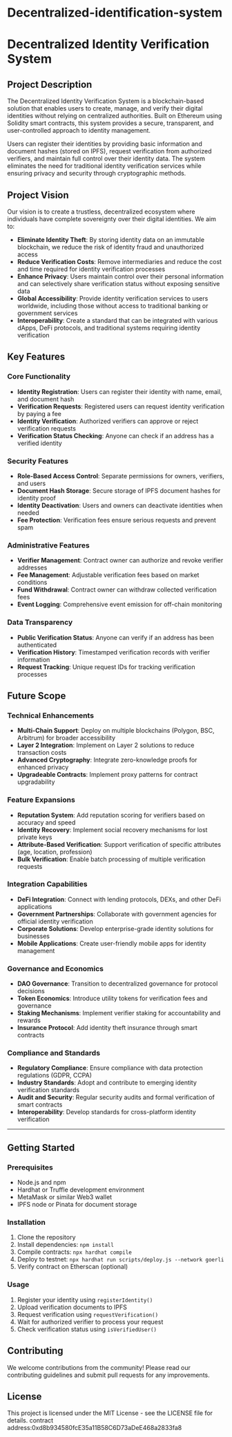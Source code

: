 # Decentralized-identification-system
# Decentralized Identity Verification System

## Project Description

The Decentralized Identity Verification System is a blockchain-based solution that enables users to create, manage, and verify their digital identities without relying on centralized authorities. Built on Ethereum using Solidity smart contracts, this system provides a secure, transparent, and user-controlled approach to identity management.

Users can register their identities by providing basic information and document hashes (stored on IPFS), request verification from authorized verifiers, and maintain full control over their identity data. The system eliminates the need for traditional identity verification services while ensuring privacy and security through cryptographic methods.

## Project Vision

Our vision is to create a trustless, decentralized ecosystem where individuals have complete sovereignty over their digital identities. We aim to:

- **Eliminate Identity Theft**: By storing identity data on an immutable blockchain, we reduce the risk of identity fraud and unauthorized access
- **Reduce Verification Costs**: Remove intermediaries and reduce the cost and time required for identity verification processes
- **Enhance Privacy**: Users maintain control over their personal information and can selectively share verification status without exposing sensitive data
- **Global Accessibility**: Provide identity verification services to users worldwide, including those without access to traditional banking or government services
- **Interoperability**: Create a standard that can be integrated with various dApps, DeFi protocols, and traditional systems requiring identity verification

## Key Features

### Core Functionality
- **Identity Registration**: Users can register their identity with name, email, and document hash
- **Verification Requests**: Registered users can request identity verification by paying a fee
- **Identity Verification**: Authorized verifiers can approve or reject verification requests
- **Verification Status Checking**: Anyone can check if an address has a verified identity

### Security Features
- **Role-Based Access Control**: Separate permissions for owners, verifiers, and users
- **Document Hash Storage**: Secure storage of IPFS document hashes for identity proof
- **Identity Deactivation**: Users and owners can deactivate identities when needed
- **Fee Protection**: Verification fees ensure serious requests and prevent spam

### Administrative Features
- **Verifier Management**: Contract owner can authorize and revoke verifier addresses
- **Fee Management**: Adjustable verification fees based on market conditions
- **Fund Withdrawal**: Contract owner can withdraw collected verification fees
- **Event Logging**: Comprehensive event emission for off-chain monitoring

### Data Transparency
- **Public Verification Status**: Anyone can verify if an address has been authenticated
- **Verification History**: Timestamped verification records with verifier information
- **Request Tracking**: Unique request IDs for tracking verification processes

## Future Scope

### Technical Enhancements
- **Multi-Chain Support**: Deploy on multiple blockchains (Polygon, BSC, Arbitrum) for broader accessibility
- **Layer 2 Integration**: Implement on Layer 2 solutions to reduce transaction costs
- **Advanced Cryptography**: Integrate zero-knowledge proofs for enhanced privacy
- **Upgradeable Contracts**: Implement proxy patterns for contract upgradability

### Feature Expansions
- **Reputation System**: Add reputation scoring for verifiers based on accuracy and speed
- **Identity Recovery**: Implement social recovery mechanisms for lost private keys
- **Attribute-Based Verification**: Support verification of specific attributes (age, location, profession)
- **Bulk Verification**: Enable batch processing of multiple verification requests

### Integration Capabilities
- **DeFi Integration**: Connect with lending protocols, DEXs, and other DeFi applications
- **Government Partnerships**: Collaborate with government agencies for official identity verification
- **Corporate Solutions**: Develop enterprise-grade identity solutions for businesses
- **Mobile Applications**: Create user-friendly mobile apps for identity management

### Governance and Economics
- **DAO Governance**: Transition to decentralized governance for protocol decisions
- **Token Economics**: Introduce utility tokens for verification fees and governance
- **Staking Mechanisms**: Implement verifier staking for accountability and rewards
- **Insurance Protocol**: Add identity theft insurance through smart contracts

### Compliance and Standards
- **Regulatory Compliance**: Ensure compliance with data protection regulations (GDPR, CCPA)
- **Industry Standards**: Adopt and contribute to emerging identity verification standards
- **Audit and Security**: Regular security audits and formal verification of smart contracts
- **Interoperability**: Develop standards for cross-platform identity verification

---

## Getting Started

### Prerequisites
- Node.js and npm
- Hardhat or Truffle development environment
- MetaMask or similar Web3 wallet
- IPFS node or Pinata for document storage

### Installation
1. Clone the repository
2. Install dependencies: `npm install`
3. Compile contracts: `npx hardhat compile`
4. Deploy to testnet: `npx hardhat run scripts/deploy.js --network goerli`
5. Verify contract on Etherscan (optional)

### Usage
1. Register your identity using `registerIdentity()`
2. Upload verification documents to IPFS
3. Request verification using `requestVerification()`
4. Wait for authorized verifier to process your request
5. Check verification status using `isVerifiedUser()`

## Contributing

We welcome contributions from the community! Please read our contributing guidelines and submit pull requests for any improvements.

## License

This project is licensed under the MIT License - see the LICENSE file for details.
contract address:0xd8b934580fcE35a11B58C6D73aDeE468a2833fa8
